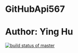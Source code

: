 # GitHubApi567
# Author: Ying Hu
[![build status of master](https://travis-ci.org/yhu71/Triangle567.svg?branch=master)](https://travis-ci.org/yhu71/Triangle567)


